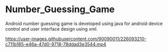 # Number_Guessing_Game
Android number guessing game is developed using java for 
android device control and user interface design using xml.




https://user-images.githubusercontent.com/90090011/226093210-c711b185-e46a-47d0-9718-78ddad3e3544.mp4

